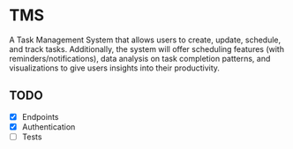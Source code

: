 # TMS
 A Task Management System that allows users to create, update, schedule, and track tasks. Additionally, the system will offer scheduling features (with reminders/notifications), data analysis on task completion patterns, and visualizations to give users insights into their productivity.

## TODO
- [x] Endpoints
- [x] Authentication
- [ ] Tests